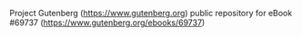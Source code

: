 Project Gutenberg (https://www.gutenberg.org) public repository for
eBook #69737 (https://www.gutenberg.org/ebooks/69737)
